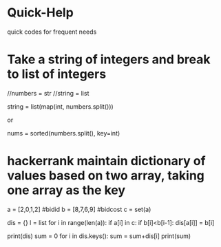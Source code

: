 # Quick-Help
quick codes for frequent needs


# Take a string of integers and break to list of integers 
//numbers = str
//string = list

string = list(map(int, numbers.split()))

or

nums = sorted(numbers.split(), key=int)


# hackerrank maintain dictionary of values based on two array, taking one array as the key

a = [2,0,1,2] #bidid
b = [8,7,6,9] #bidcost
c = set(a)    

dis = {}
l = list
for i in range(len(a)):
    if a[i] in c:
      if b[i]<b[i-1]:
        dis[a[i]] = b[i]

print(dis)
sum = 0
for i in dis.keys():
  sum = sum+dis[i]
print(sum)
